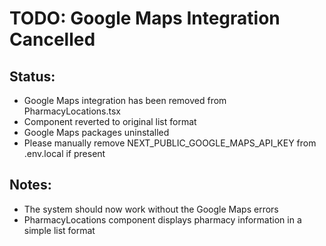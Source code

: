 # TODO: Google Maps Integration Cancelled

## Status:
- Google Maps integration has been removed from PharmacyLocations.tsx
- Component reverted to original list format
- Google Maps packages uninstalled
- Please manually remove NEXT_PUBLIC_GOOGLE_MAPS_API_KEY from .env.local if present

## Notes:
- The system should now work without the Google Maps errors
- PharmacyLocations component displays pharmacy information in a simple list format
